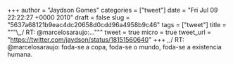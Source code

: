 
+++
author = "Jaydson Gomes"
categories = ["tweet"]
date = "Fri Jul 09 22:22:27 +0000 2010"
draft = false
slug = "5637a68121b9eac4dc20658d0cdd96a4958b9c46"
tags = ["tweet"]
title = """&#92;,,/ RT: @marcelosaraujo:..."""
tweet = true
micro = true
tweet_url = "https://twitter.com/jaydson/status/18151560640"
+++
\,,/ RT: @marcelosaraujo: foda-se a copa, foda-se o mundo, foda-se a existencia humana.
